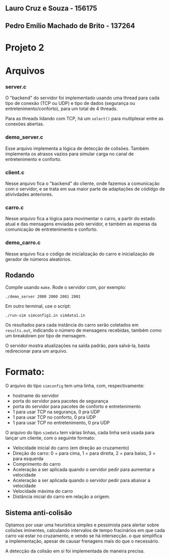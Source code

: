 ## Lauro Cruz e Souza - 156175
## Pedro Emílio Machado de Brito - 137264

# Projeto 2

# Arquivos

### server.c

O "backend" do servidor foi implementado usando uma thread para cada tipo de
conexão (TCP ou UDP) e tipo de dados (segurança ou entretenimento/conforto),
para um total de 4 threads.

Para as threads lidando com TCP, há um `select()` para multiplexar entre as
conexões abertas.

### demo_server.c

Esse arquivo implementa a lógica de detecção de colisões. Também implementa os
atrasos vazios para simular carga no canal de entretenimento e conforto.

### client.c

Nesse arquivo fica o "backend" do cliente, onde fazemos a comunicação com o
servidor, e se trata em sua maior parte de adaptações de códidgo de ativivdades
anteriores.

### carro.c

Nesse arquivo fica a lógica para movimentar o carro, a partir do estado atual e
das mensagens enviadas pelo servidor, e também as esperas da comunicação de
entretenimento e conforto.

### demo_carro.c

Nesse arquivo fica o código de inicialização do carro e inicialização de gerador
de números aleatórios.


## Rodando

Compile usando `make`. Rode o servidor com, por exemplo:

```
./demo_server 2000 2000 2001 2001
```

Em outro terminal, use o script:

```
./run-sim simconfig1.in simdata1.in
```

Os resultados para cada instância do carro serão coletados em `results.out`,
indicando o número de mensagens recebidas, também como um breakdown por tipo de
mensagem.

O servidor mostra atualizações na saída padrão, para salvá-la, basta
redirecionar para um arquivo.

# Formato:

O arquivo do tipo `simconfig` tem uma linha, com, respectivamente:

* hostname do servidor
* porta do servidor para pacotes de segurança
* porta do servidor para pacotes de conforto e entretenimento
* 1 para usar TCP na segurança, 0 pra UDP
* 1 para usar TCP no conforto, 0 pra UDP
* 1 para usar TCP no entretenimento, 0 pra UDP

O arquivo do tipo `simdata` tem várias linhas, cada linha será usada para lançar
um cliente, com o seguinte formato:

* Velocidade inicial do carro (em direção ao cruzamento)
* Direção do carro: 0 = para cima, 1 = para direita, 2 = para baixo, 3 = para esquerda
* Comprimento do carro
* Aceleração a ser aplicada quando o servidor pedir para aumentar a velocidade
* Aceleração a ser aplicada quando o servidor pedir para abaixar a velocidade
* Velocidade máxima do carro
* Distância inicial do carro em relação a origem.

## Sistema anti-colisão

Optamos por usar uma heurística simples e pessimista para alertar sobre colisões
iminentes, calculando intervalos de tempo fracinários em que cada carro vai
estar no cruzamento, e vendo se há intersecção. o que simplifica a implementação, apesar
de causar frenagens mais do que o necessário.

A detecção da colisão em si foi implementada de maneira precisa.

